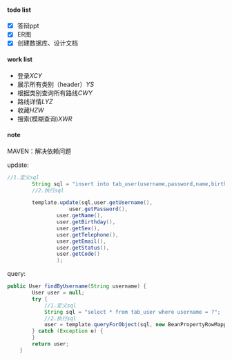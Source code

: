 #### todo list

- [x] 答辩ppt
- [x] ER图
- [x] 创建数据库、设计文档

#### work list
- 登录*XCY*
- 展示所有类别（header）*YS*
- 根据类别查询所有路线*CWY*
- 路线详情*LYZ*
- 收藏*HZW*
- 搜索(模糊查询)*XWR*


#### note
MAVEN：解决依赖问题


update:
```java
//1.定义sql
        String sql = "insert into tab_user(username,password,name,birthday,sex,telephone,email,status,code) values(?,?,?,?,?,?,?,?,?)";
        //2.执行sql

        template.update(sql,user.getUsername(),
                    user.getPassword(),
                user.getName(),
                user.getBirthday(),
                user.getSex(),
                user.getTelephone(),
                user.getEmail(),
                user.getStatus(),
                user.getCode()
                );
```
query:
```java
public User findByUsername(String username) {
        User user = null;
        try {
            //1.定义sql
            String sql = "select * from tab_user where username = ?";
            //2.执行sql
            user = template.queryForObject(sql, new BeanPropertyRowMapper<User>(User.class), username);
        } catch (Exception e) {
        }
        return user;
    }
```
